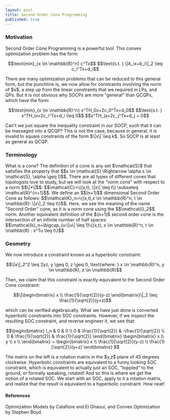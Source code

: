 ```yaml
---
layout: post 
title: Second Order Cone Programming
published: true
---
```


<script src='https://cdnjs.cloudflare.com/ajax/libs/mathjax/2.7.5/MathJax.js?config=TeX-MML-AM_CHTML' async></script>
<script type="text/x-mathjax-config">
MathJax.Hub.Config({
tex2jax: {inlineMath: [['$','$'], ['\\(','\\)']]}
});
</script>

<h3>Motivation</h3>
Second Order Cone Programming is a powerful tool. This convex optimization problem has the form:
<p style="text-align: center;">
$$\text{min}_{x \in \mathbb{R}^n} c^Tx$$
$$\text{s.t. } \|A_ix+b_i\|_2 \leq c_i^Tx+d_i$$
</p>
There are many optimization problems that can be reduced to this general form, but the punchline is, we now allow for constraints involving the norm of $x$, a step up from the linear constraints that we required in LPs, and QPs. But it is not obvious why SOCPs are more "general" than QCQPs, which have the form:
<p style="text-align: center;">
$$\text{min}_{x \in \mathbb{R}^n} x^TH_0x+2c_0^Tx+d_0$$
$$\text{s.t. } x^TH_ix+2c_i^Tx+d_i \leq 0$$
$$x^TH_jx+2c_j^Tx+d_j = 0$$
</p>
Can't we just square the inequality constraint in our SOCP, such that it can be massaged into a QCQP? This is not the case, because in general, it is invalid to square constraints of the form $\|x\| \leq k$. So SOCP is at least as general as QCQP. 

<h3>Terminology</h3>
What is a cone? The definition of a cone is any set $\mathcal{S}$ that satisfies the property that $$s \in \mathcal{S} \Rightarrow \alpha s \in \mathcal{S}, \alpha \geq 0$$. There are all types of different cones that topologists love to study, but we will look at the "norm cone" with respect to a norm $$\|*\|$$: 
$$\mathcal{C}=\{(x,t), \|x\| \leq t\} \subseteq \mathcal{R}^{n+1}$$. We define an $$(n+1)$$ dimensional Second Order Cone as follows:
$$\mathcal{K}_n=\{(x,t),x \in \mathbb{R}^n, t \in \mathbb{R}: \|x\|_2 \leq t\}$$. Here, we see the meaning of the name "Second Order" cone, as it is a norm cone using the $$\mathcal{l}_2$$ norm. Another equivalent definition of the $(n+1)$ second order cone is the intersection of an infinite number of half spaces: $$\mathcal{k}_n=\bigcap_{u:\|u\| \leq 1}\{(x,t), x \in \mathbb{R}^n, t \in \mathbb{R} : x^Tu \leq t\}$$

<h3>Geometry</h3>
We now introduce a constraint known as a hyperbolic constraint:
<p style="text-align: center;">
$$\|x\|_2^2 \leq 2yz, y \geq 0, z \geq 0, \text{where: } x \in \mathbb{R}^n, y \in \mathbb{R}, z \in \mathbb{R}$$
</p>
Then, we claim that this constraint is exactly equivalent to the Second Order Cone constraint:
<p style="text-align: center;">
$$\|\begin{bmatrix}
x \\
\frac{1}{\sqrt{2}}(y-z)
\end{bmatrix}\|_2 \leq \frac{1}{\sqrt{2}}(y+z)$$
</p>
which can be verified algebraically. What we have just done is converted hyperbolic constraints into SOC constraints. However, if we inspect the resulting SOC constraint, and reverse engineer it, we see that:
<p style="text-align: center;">
$$\begin{bmatrix}
I_n & 0 & 0 \\
0 & \frac{1}{\sqrt{2}} & -\frac{1}{\sqrt{2}} \\
0 & \frac{1}{\sqrt{2}} & \frac{1}{\sqrt{2}}
\end{bmatrix}
\begin{bmatrix}
x \\
y \\
x \\
\end{bmatrix} = 
\begin{bmatrix}
x \\
\frac{1}{\sqrt{2}}(y-z) \\
\frac{1}{\sqrt{2}}(y+z)
\end{bmatrix} 
$$
</p>
The matrix on the left is a rotation matrix in the $y,z$ plane of 45 degrees clockwise. Hyperbolic constraints are equivalent to a funny looking SOC constraint, which is equivalent to actually just an SOC, "toppled" to the ground, or formally speaking, rotated! And so this is where we get the notion of a rotated SOC. We start with an SOC, apply to it a rotation matrix, and realize that the result is equivalent to a hyperbolic constraint. How neat!
<h4>References</h4>
Optimization Models by Calafiore and El Ghaoui, and Convex Optimization by Stephen Boyd.